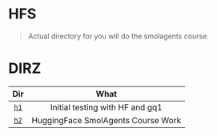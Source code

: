 # HFS

> Actual directory for you will do the smolagents course.

# DIRZ

|     Dir      |                What                |
| :----------: | :--------------------------------: |
| [`h1`](./h1) |  Initial testing with HF and gq1   |
| [`h2`](./h2) | HuggingFace SmolAgents Course Work |
